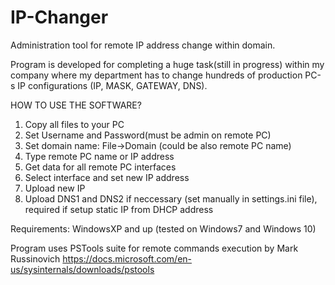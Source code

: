 # IP-Changer
Administration tool for remote IP address change within domain.

Program is developed for completing a huge task(still in progress) within my company where my department has to change hundreds of production PC-s IP configurations (IP, MASK, GATEWAY, DNS).

HOW TO USE THE SOFTWARE?
1. Copy all files to your PC
2. Set Username and Password(must be admin on remote PC)
3. Set domain name: File->Domain (could be also remote PC name)
4. Type remote PC name or IP address
5. Get data for all remote PC interfaces
6. Select interface and set new IP address
7. Upload new IP
8. Upload DNS1 and DNS2 if neccessary (set manually in settings.ini file), required if setup static IP from DHCP address

Requirements:
WindowsXP and up (tested on Windows7 and Windows 10)

Program uses PSTools suite for remote commands execution by Mark Russinovich https://docs.microsoft.com/en-us/sysinternals/downloads/pstools

